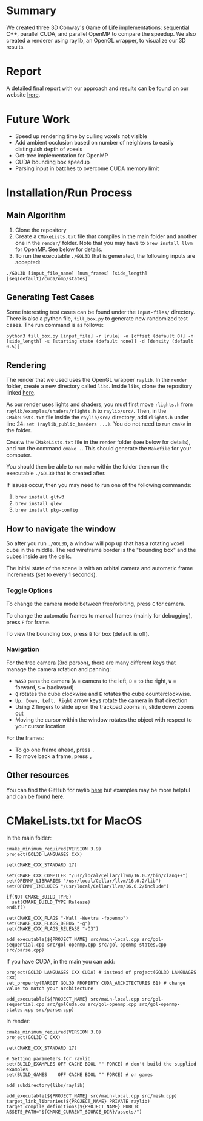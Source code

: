 # Summary

We created three 3D Conway's Game of Life implementations: sequential C++, parallel CUDA, and parallel OpenMP to compare the speedup. We also created a renderer using raylib, an OpenGL wrapper, to visualize our 3D results.

# Report

A detailed final report with our approach and results can be found on our website [here](https://kat-04.github.io).

# Future Work

- Speed up rendering time by culling voxels not visible
- Add ambient occlusion based on number of neighbors to easily distinguish depth of voxels
- Oct-tree implementation for OpenMP
- CUDA bounding box speedup
- Parsing input in batches to overcome CUDA memory limit

# Installation/Run Process

## Main Algorithm

1. Clone the repository
2. Create a `CMakeLists.txt` file that compiles in the main folder and another one in the `render/` folder. Note that you may have to `brew install llvm` for OpenMP. See below for details.
3. To run the executable `./GOL3D` that is generated, the following inputs are accepted:
```
./GOL3D [input_file_name] [num_frames] [side_length] [seq(default)/cuda/omp/states]
```

## Generating Test Cases

Some interesting test cases can be found under the `input-files/` directory. There is also a python file, `fill_box.py` to generate new randomized test cases. The run command is as follows:
```
python3 fill_box.py [input_file] -r [rule] -o [offset (default 0)] -n [side_length] -s [starting state (default none)] -d [density (default 0.5)]
```

## Rendering

The render that we used uses the OpenGL wrapper `raylib`. In the `render` folder, create a new directory called `libs`. Inside `libs`, clone the repository linked [here](https://github.com/raysan5/raylib).

As our render uses lights and shaders, you must first move `rlights.h` from `raylib/examples/shaders/rlights.h` to `raylib/src/`. Then, in the `CMakeLists.txt` file inside the `raylib/src/` directory, add `rlights.h` under line 24: `set (raylib_public_headers ...)`. You do not need to run `cmake` in the folder.

Creatw the `CMakeLists.txt` file in the `render` folder (see below for details), and run the command `cmake .`. This should generate the `Makefile` for your computer.

You should then be able to run `make` within the folder then run the executable `./GOL3D` that is created after.

If issues occur, then you may need to run one of the following commands:

1) `brew install glfw3`
2) `brew install glew`
3) `brew install pkg-config`

## How to navigate the window

So after you run `./GOL3D`, a window will pop up that has a rotating voxel cube in the middle. The red wireframe border is the "bounding box" and the cubes inside are the cells.

The initial state of the scene is with an orbital camera and automatic frame increments (set to every 1 seconds).

### Toggle Options

To change the camera mode between free/orbiting, press `C` for camera.

To change the automatic frames to manual frames (mainly for debugging), press `F` for frame.

To view the bounding box, press `B` for box (default is off).

### Navigation

For the free camera (3rd person), there are many different keys that manage the camera rotation and panning:
- `WASD` pans the camera (`A` = camera to the left, `D` = to the right, `W` = forward, `S` = backward)
- `Q` rotates the cube clockwise and `E` rotates the cube counterclockwise.
- `Up, Down, Left, Right` arrow keys rotate the camera in that direction
- Using 2 fingers to slide up on the trackpad zooms in, slide down zooms out
- Moving the cursor within the window rotates the object with respect to your cursor location

For the frames:
- To go one frame ahead, press `.`
- To move back a frame, press `,`

## Other resources

You can find the GitHub for raylib [here](https://github.com/raysan5/raylib) but examples may be more helpful and can be found [here](https://www.raylib.com/examples.html).

# CMakeLists.txt for MacOS

In the main folder:
```
cmake_minimum_required(VERSION 3.9)
project(GOL3D LANGUAGES CXX)

set(CMAKE_CXX_STANDARD 17)

set(CMAKE_CXX_COMPILER "/usr/local/Cellar/llvm/16.0.2/bin/clang++")
set(OPENMP_LIBRARIES "/usr/local/Cellar/llvm/16.0.2/lib")
set(OPENMP_INCLUDES "/usr/local/Cellar/llvm/16.0.2/include")

if(NOT CMAKE_BUILD_TYPE)
  set(CMAKE_BUILD_TYPE Release)
endif()

set(CMAKE_CXX_FLAGS "-Wall -Wextra -fopenmp")
set(CMAKE_CXX_FLAGS_DEBUG "-g")
set(CMAKE_CXX_FLAGS_RELEASE "-O3")

add_executable(${PROJECT_NAME} src/main-local.cpp src/gol-sequential.cpp src/gol-openmp.cpp src/gol-openmp-states.cpp src/parse.cpp)
```

If you have CUDA, in the main you can add:
```
project(GOL3D LANGUAGES CXX CUDA) # instead of project(GOL3D LANGUAGES CXX)
set_property(TARGET GOL3D PROPERTY CUDA_ARCHITECTURES 61) # change value to match your architecture

add_executable(${PROJECT_NAME} src/main-local.cpp src/gol-sequential.cpp src/golCuda.cu src/gol-openmp.cpp src/gol-openmp-states.cpp src/parse.cpp)
```

In render:
```
cmake_minimum_required(VERSION 3.0)
project(GOL3D C CXX)

set(CMAKE_CXX_STANDARD 17)

# Setting parameters for raylib
set(BUILD_EXAMPLES OFF CACHE BOOL "" FORCE) # don't build the supplied examples
set(BUILD_GAMES    OFF CACHE BOOL "" FORCE) # or games

add_subdirectory(libs/raylib)

add_executable(${PROJECT_NAME} src/main-local.cpp src/mesh.cpp)
target_link_libraries(${PROJECT_NAME} PRIVATE raylib)
target_compile_definitions(${PROJECT_NAME} PUBLIC ASSETS_PATH="${CMAKE_CURRENT_SOURCE_DIR}/assets/")
```
